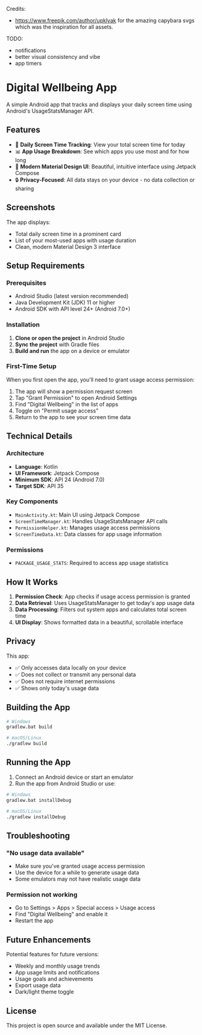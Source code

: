 Credits:
- https://www.freepik.com/author/upklyak for the amazing capybara svgs which was the inspiration for all assets.

TODO:
- notifications
- better visual consistency and vibe
- app timers

# Digital Wellbeing App

A simple Android app that tracks and displays your daily screen time using Android's UsageStatsManager API.

## Features

- 📱 **Daily Screen Time Tracking**: View your total screen time for today
- 📊 **App Usage Breakdown**: See which apps you use most and for how long
- 🎨 **Modern Material Design UI**: Beautiful, intuitive interface using Jetpack Compose
- 🔒 **Privacy-Focused**: All data stays on your device - no data collection or sharing

## Screenshots

The app displays:
- Total daily screen time in a prominent card
- List of your most-used apps with usage duration
- Clean, modern Material Design 3 interface

## Setup Requirements

### Prerequisites
- Android Studio (latest version recommended)
- Java Development Kit (JDK) 11 or higher
- Android SDK with API level 24+ (Android 7.0+)

### Installation

1. **Clone or open the project** in Android Studio
2. **Sync the project** with Gradle files
3. **Build and run** the app on a device or emulator

### First-Time Setup

When you first open the app, you'll need to grant usage access permission:

1. The app will show a permission request screen
2. Tap "Grant Permission" to open Android Settings
3. Find "Digital Wellbeing" in the list of apps
4. Toggle on "Permit usage access"
5. Return to the app to see your screen time data

## Technical Details

### Architecture
- **Language**: Kotlin
- **UI Framework**: Jetpack Compose
- **Minimum SDK**: API 24 (Android 7.0)
- **Target SDK**: API 35

### Key Components
- `MainActivity.kt`: Main UI using Jetpack Compose
- `ScreenTimeManager.kt`: Handles UsageStatsManager API calls
- `PermissionHelper.kt`: Manages usage access permissions
- `ScreenTimeData.kt`: Data classes for app usage information

### Permissions
- `PACKAGE_USAGE_STATS`: Required to access app usage statistics

## How It Works

1. **Permission Check**: App checks if usage access permission is granted
2. **Data Retrieval**: Uses UsageStatsManager to get today's app usage data
3. **Data Processing**: Filters out system apps and calculates total screen time
4. **UI Display**: Shows formatted data in a beautiful, scrollable interface

## Privacy

This app:
- ✅ Only accesses data locally on your device
- ✅ Does not collect or transmit any personal data
- ✅ Does not require internet permissions
- ✅ Shows only today's usage data

## Building the App

```bash
# Windows
gradlew.bat build

# macOS/Linux
./gradlew build
```

## Running the App

1. Connect an Android device or start an emulator
2. Run the app from Android Studio or use:

```bash
# Windows
gradlew.bat installDebug

# macOS/Linux
./gradlew installDebug
```

## Troubleshooting

### "No usage data available"
- Make sure you've granted usage access permission
- Use the device for a while to generate usage data
- Some emulators may not have realistic usage data

### Permission not working
- Go to Settings > Apps > Special access > Usage access
- Find "Digital Wellbeing" and enable it
- Restart the app

## Future Enhancements

Potential features for future versions:
- Weekly and monthly usage trends
- App usage limits and notifications
- Usage goals and achievements
- Export usage data
- Dark/light theme toggle

## License

This project is open source and available under the MIT License. 
